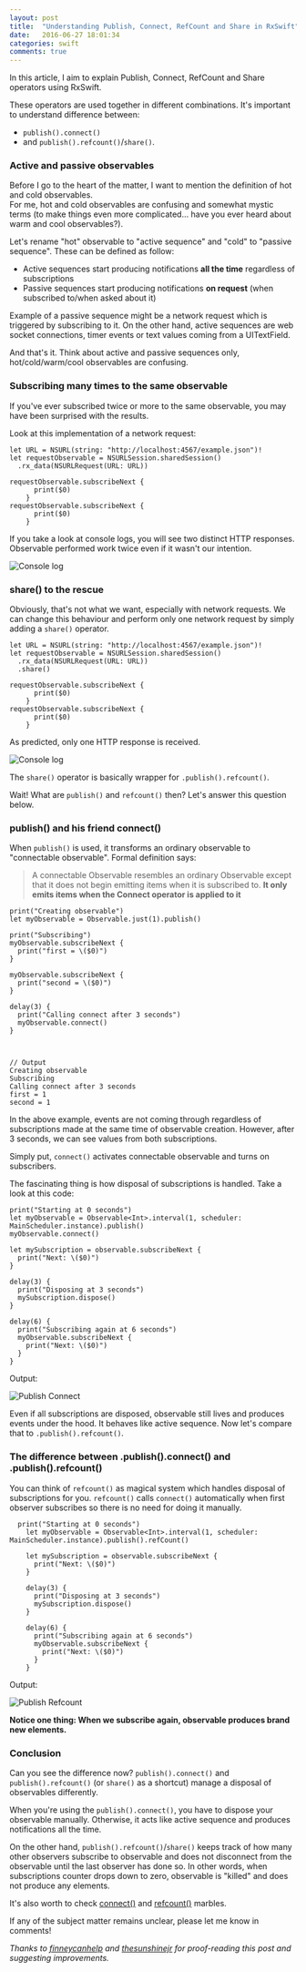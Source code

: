 ```yaml
---
layout: post
title:  "Understanding Publish, Connect, RefCount and Share in RxSwift"
date:   2016-06-27 18:01:34
categories: swift
comments: true
---
```

In this article, I aim to explain Publish, Connect, RefCount and Share operators
using RxSwift.

These operators are used together in different combinations. It's important to understand
difference between:

* `publish().connect()`
* and `publish().refcount()`/`share()`.

### Active and passive observables
Before I go to the heart of the matter, I want to mention the definition of hot
and cold observables.  
For me, hot and cold observables are confusing and somewhat mystic terms
(to make things even more complicated... have you ever heard about warm and cool observables?).

Let's rename "hot" observable to "active sequence" and "cold"
to "passive sequence". These can be defined as follow:

- Active sequences start producing notifications **all the time** regardless of subscriptions
- Passive sequences start producing notifications **on request** (when subscribed to/when asked about it)

Example of a passive sequence might be a network
request which is triggered by subscribing to it. On the other hand, active
sequences are web socket connections, timer events or text values coming from a UITextField.


And that's it. Think about active and passive sequences only, hot/cold/warm/cool
observables are confusing.


### Subscribing many times to the same observable
If you've ever subscribed twice or more to the same observable,
you may have been surprised with the results.

Look at this implementation of a network request:


    let URL = NSURL(string: "http://localhost:4567/example.json")!
    let requestObservable = NSURLSession.sharedSession()
      .rx_data(NSURLRequest(URL: URL))

    requestObservable.subscribeNext {
          print($0)
        }
    requestObservable.subscribeNext {
          print($0)
        }

If you take a look at console logs, you will see two distinct HTTP responses.
Observable performed work twice even if it wasn't our intention.


![Console log](/images/console-log-1.png)


### share() to the rescue
Obviously, that's not what we want, especially with network requests. We can change this behaviour and perform only one network
request by simply adding a `share()` operator.

    let URL = NSURL(string: "http://localhost:4567/example.json")!
    let requestObservable = NSURLSession.sharedSession()
      .rx_data(NSURLRequest(URL: URL))
      .share()

    requestObservable.subscribeNext {
          print($0)
        }
    requestObservable.subscribeNext {
          print($0)
        }

As predicted, only one HTTP response is received.


![Console log](/images/console-log-2.png)


The `share()` operator is basically wrapper for `.publish().refcount()`.


Wait! What are `publish()` and `refcount()` then?
Let's answer this question below.

### publish() and his friend connect()
When `publish()` is used, it transforms an ordinary observable to "connectable
observable". Formal definition says:


> A connectable Observable resembles an ordinary Observable except that it does not begin emitting items when it is subscribed to. **It only emits items when the Connect operator is applied to it**




    print("Creating observable")
    let myObservable = Observable.just(1).publish()

    print("Subscribing")
    myObservable.subscribeNext {
      print("first = \($0)")
    }

    myObservable.subscribeNext {
      print("second = \($0)")
    }

    delay(3) {
      print("Calling connect after 3 seconds")
      myObservable.connect()
    }



    // Output
    Creating observable
    Subscribing
    Calling connect after 3 seconds
    first = 1
    second = 1


In the above example, events are not coming through regardless of subscriptions
made at the same time of observable creation. However, after 3 seconds, we can see
values from both subscriptions.

Simply put, `connect()` activates connectable observable and turns on subscribers.

The fascinating thing is how disposal of subscriptions is handled.
Take a look at this code:


    print("Starting at 0 seconds")
    let myObservable = Observable<Int>.interval(1, scheduler: MainScheduler.instance).publish()
    myObservable.connect()

    let mySubscription = observable.subscribeNext {
      print("Next: \($0)")
    }

    delay(3) {
      print("Disposing at 3 seconds")
      mySubscription.dispose()
    }

    delay(6) {
      print("Subscribing again at 6 seconds")
      myObservable.subscribeNext {
        print("Next: \($0)")
      }
    }


Output:


![Publish Connect](/images/publish-connect.gif)

Even if all subscriptions are disposed, observable still lives and produces events
under the hood. It behaves like active sequence. Now let's compare that to
`.publish().refcount()`.


### The difference between .publish().connect() and .publish().refcount()
You can think of `refcount()` as magical system which handles disposal
of subscriptions for you. `refcount()` calls `connect()` automatically when first observer subscribes so there is no need for doing it manually.


      print("Starting at 0 seconds")
        let myObservable = Observable<Int>.interval(1, scheduler: MainScheduler.instance).publish().refCount()

        let mySubscription = observable.subscribeNext {
          print("Next: \($0)")
        }

        delay(3) {
          print("Disposing at 3 seconds")
          mySubscription.dispose()
        }

        delay(6) {
          print("Subscribing again at 6 seconds")
          myObservable.subscribeNext {
            print("Next: \($0)")
          }
        }

Output:


![Publish Refcount](/images/publish-refcount.gif)


**Notice one thing: When we subscribe again, observable produces brand new elements.**

### Conclusion
Can you see the difference now? `publish().connect()` and `publish().refcount()` (or `share()` as a shortcut)
manage a disposal of observables differently.


When you're using the `publish().connect()`, you have to dispose your observable manually.
Otherwise, it acts like active sequence and produces notifications all the time.


On the other hand, `publish().refcount()`/`share()` keeps track of how many other observers subscribe to observable
and does not disconnect from the observable until the last observer has done so.
In other words, when subscriptions counter drops down to zero, observable is "killed" and does not produce any elements.


It's also worth to check [connect()](http://reactivex.io/documentation/operators/connect.html) and [refcount()](http://reactivex.io/documentation/operators/refcount.html) marbles.


If any of the subject matter remains unclear, please let me know in comments!


*Thanks to [finneycanhelp](https://twitter.com/finneycanhelp) and [thesunshinejr](https://twitter.com/thesunshinejr) for proof-reading this post and suggesting improvements.*
